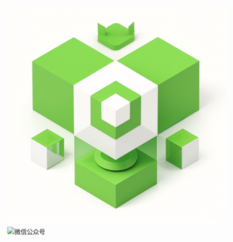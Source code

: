 <img src="zco.png" alt="雾鸣安全首页图标" width="500" height="500">

<img src="6375.png" alt="微信公众号" width="300" height="100">


























